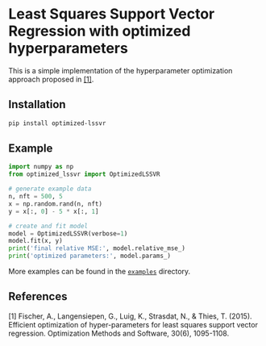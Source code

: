 # Least Squares Support Vector Regression with optimized hyperparameters
This is a simple implementation of the hyperparameter optimization approach proposed in [[1]](#1).

## Installation
```sh
pip install optimized-lssvr
```

## Example
```python
import numpy as np
from optimized_lssvr import OptimizedLSSVR

# generate example data
n, nft = 500, 5
x = np.random.rand(n, nft)
y = x[:, 0] - 5 * x[:, 1]

# create and fit model
model = OptimizedLSSVR(verbose=1)
model.fit(x, y)
print('final relative MSE:', model.relative_mse_)
print('optimized parameters:', model.params_)
```
More examples can be found in the [`examples`](examples) directory.

## References
<a id="1">[1]</a>
Fischer, A., Langensiepen, G., Luig, K., Strasdat, N., & Thies, T. (2015). Efficient optimization of hyper-parameters for least squares support vector regression. Optimization Methods and Software, 30(6), 1095-1108.